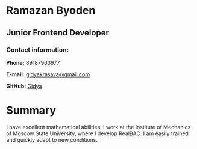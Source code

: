 # Ramazan Byoden
## Junior Frontend Developer
### Contact information:
**Phone:** 89187963977

**E-mail:** gidyakrasava@gmail.com

**GitHub:** [Gidya](https://github.com/Gidya)

# Summary
I have excellent mathematical abilities. I work at the Institute of Mechanics of Moscow State University, where I develop RealBAC. 
I am easily trained and quickly adapt to new conditions.
